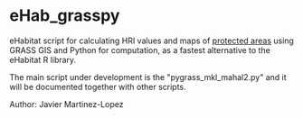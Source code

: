 eHab_grasspy
============

eHabitat script for calculating HRI values and maps of [protected areas](http://ehabitat-wps.jrc.ec.europa.eu/dopa_explorer/) using GRASS GIS and Python for computation, as a fastest alternative to the eHabitat R library.

The main script under development is the "pygrass_mkl_mahal2.py" and it will be documented together with other scripts.

Author: Javier Martinez-Lopez
